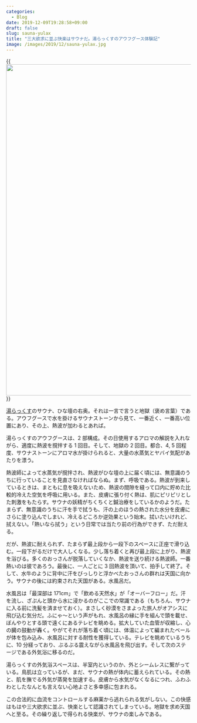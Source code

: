 ```yaml
---
categories:
  - Blog
date: 2019-12-09T19:28:58+09:00
draft: false
slug: sauna-yulax
title: "三大欲求に並ぶ快楽はサウナだ。湯らっくすのアウフグース体験記"
image: /images/2019/12/sauna-yulax.jpg
---
```


{{<img alt="" src="/images/2019/12/sauna-yulax.jpg" width="1200" height="900">}}

[湯らっくす](https://www.yulax.info/)のサウナ、ひな壇の右奥。それは一言で言うと地獄（褒め言葉）である。アウフグースで水を掛けるサウナストーンから見て、一番近く、一番高い位置にあり、その上、熱波が加わるとあれば。

湯らっくすのアウフグースは、2 部構成。その日使用するアロマの解説を入れながら、適度に熱波を撹拌する 1 回目。そして、地獄の 2 回目。都合、4, 5 回程度、サウナストーンにアロマ水が掛けられると、大量の水蒸気とヤバイ気配があたりを漂う。

熱波師によって水蒸気が撹拌され、熱波がひな壇の上に届く頃には、無意識のうちに行っていることを見直さなければならぬ。まず、呼吸である。熱波が到来しているときは、まともに息を吸えないため、熱波の間隙を縫って口内に貯めた比較的冷えた空気を呼吸に用いる。また、皮膚に張り付く熱は、肌にピリピリとした刺激をもたらす。サウナの妖精がちくちくと鍼治療をしているかのようだ。たまらず、無意識のうちに汗を手で拭うも、汗の上のほうの熱された水分を皮膚にさらに塗り込んでしまい、冷えるどころか逆効果という始末。拭いたいけれど、拭えない。「熱いなら拭う」という日常では当たり前の行為ができず、ただ耐える。

だが、熱波に耐えられず、たまらず最上段から一段下のスペースに正座で滑り込む。一段下がるだけで大人しくなる。少し落ち着くと再び最上段に上がり、熱波を浴びる。多くのおっさんが脱落していくなか、熱波を送り続ける熱波師。一番熱いのは彼であろう。最後に、一人ごとに 3 回熱波を頂いて、拍手して終了。そして、水牛のように背中に汗をびっしりと浮かべたおっさんの群れは天国に向かう。サウナの後には約束された天国がある。水風呂だ。

水風呂は「最深部は 171cm」で「飲める天然水」が「オーバーフロー」だ。汗を流し、ざぷんと頭から水に浸かるのがここでの常識である（もちろん、サウナに入る前に洗髪を済ませておく）。まさしく砂漠をさまよった旅人がオアシスに飛び込む気分だ。ふにゃ〜という声がもれ、水風呂の縁に手を組んで頭を載せ、ぼんやりとする頭で遠くにあるテレビを眺める。拡大していた血管が収縮し、心の臓の鼓動が轟く。やがてそれが落ち着く頃には、体温によって編まれたベールが体を包み込み、水風呂に対する耐性を獲得している。テレビを眺めているうちに、10 分経っており、ぶるぶる震えながら水風呂を飛び出す。そして次のステージである外気浴に移るのだ。

湯らっくすの外気浴スペースは、半室内というのか、外とシームレスに繋がっている。鳥肌は立っているが、まだ、サウナの熱が体内に蓄えられている。その熱と、肌を撫でる外気が蒸発を加速する。皮膚から水気がなくなるにつれ、ふわふわとしたなんとも言えない心地よさと多幸感に包まれる。

この合法的に血流をコントロールする麻薬から逃れられる気がしない。この快感はもはや三大欲求に並ぶ、快楽として認識されてしまっている。地獄を求め天国へと至る。その繰り返しで得られる快楽が、サウナの楽しみである。
